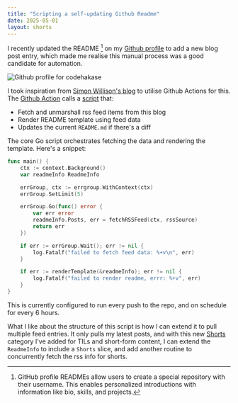 ```yaml
---
title: "Scripting a self-updating Github Readme"
date: 2025-05-01
layout: shorts
---
```


I recently updated the README [^1] on my [Github profile](https://github.com/codehakase/codehakase) to add a new blog post entry, which made me realise this manual process was a good candidate for automation.

![Github profile for codehakase](/images/shorts/self-updating-readme/github-readme.png)

I took inspiration from [Simon Willison's blog](https://simonwillison.net/2020/Jul/10/self-updating-profile-readme/) to utilise Github Actions for this. The [Github Action](https://github.com/codehakase/codehakase/blob/master/.github/workflows/push.yml) calls a [script](https://github.com/codehakase/codehakase/tree/master/up) that:

* Fetch and unmarshall rss feed items from this blog
* Render README template using feed data
* Updates the current `README.md` if there's a diff

The core Go script orchestrates fetching the data and rendering the template. Here's a snippet:
```go
func main() {
	ctx := context.Background()
	var readmeInfo ReadmeInfo

	errGroup, ctx := errgroup.WithContext(ctx)
	errGroup.SetLimit(5)

	errGroup.Go(func() error {
		var err error
		readmeInfo.Posts, err = fetchRSSFeed(ctx, rssSource)
		return err
	})

	if err := errGroup.Wait(); err != nil {
		log.Fatalf("failed to fetch feed data: %+v\n", err)
	}

	if err := renderTemplate(&readmeInfo); err != nil {
		log.Fatalf("failed to render readme, errr: %+v", err)
	}
}
```

This is currently configured to run every push to the repo, and on schedule for every 6 hours.

What I like about the structure of this script is how I can extend it to pull multiple feed entries. It only pulls my latest posts, and with this new [Shorts](/shorts) category I've added for TILs and short-form content, I can extend the `ReadmeInfo` to include a `Shorts` slice, and add another routine to concurrently fetch the rss info for shorts.

[^1]: GitHub profile READMEs allow users to create a special repository with their username. This enables personalized introductions with information like bio, skills, and projects.

